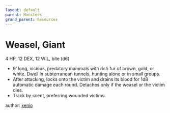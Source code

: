 ```yaml
---
layout: default
parent: Monsters
grand_parent: Resources
---
```

# Weasel, Giant
4 HP, 12 DEX, 12 WIL, bite (d6)
-   9’ long, vicious, predatory mammals with rich fur of brown, gold, or
    white. Dwell in subterranean tunnels, hunting alone or in small
    groups.
-   After attacking, locks onto the victim and drains its blood for 1d8
    automatic damage each round. Detaches only if the weasel or the
    victim dies.
-   Track by scent, preferring wounded victims.

author: [xenio](https://xenioinabottle.blogspot.com)
